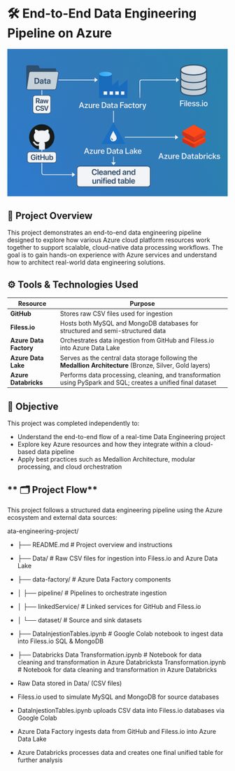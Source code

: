 # **🛠️ End-to-End Data Engineering Pipeline on Azure**

![screenshot](Images/arc.png)

## **📌 Project Overview**

This project demonstrates an end-to-end data engineering pipeline designed to explore how various Azure cloud platform resources work together to support scalable, cloud-native data processing workflows. The goal is to gain hands-on experience with Azure services and understand how to architect real-world data engineering solutions.

## **⚙️ Tools & Technologies Used**

| Resource               | Purpose                                                                                                       |
| ---------------------- | ------------------------------------------------------------------------------------------------------------- |
| **GitHub**             | Stores raw CSV files used for ingestion                                                                       |
| **Filess.io**          | Hosts both MySQL and MongoDB databases for structured and semi-structured data                                |
| **Azure Data Factory** | Orchestrates data ingestion from GitHub and Filess.io into Azure Data Lake                                    |
| **Azure Data Lake**    | Serves as the central data storage following the **Medallion Architecture** (Bronze, Silver, Gold layers)     |
| **Azure Databricks**   | Performs data processing, cleaning, and transformation using PySpark and SQL; creates a unified final dataset |

## **🎯 Objective**

This project was completed independently to:
* Understand the end-to-end flow of a real-time Data Engineering project 
* Explore key Azure resources and how they integrate within a cloud-based data pipeline 
* Apply best practices such as Medallion Architecture, modular processing, and cloud orchestration


## ** 🗂️ Project Flow**

This project follows a structured data engineering pipeline using the Azure ecosystem and external data sources:

ata-engineering-project/
* ├── README.md # Project overview and instructions
* ├── Data/ # Raw CSV files for ingestion into Filess.io and Azure Data Lake
* ├── data-factory/ # Azure Data Factory components
* │ ├── pipeline/ # Pipelines to orchestrate ingestion
* │ ├── linkedService/ # Linked services for GitHub and Filess.io
* │ └── dataset/ # Source and sink datasets
* ├── DataInjestionTables.ipynb # Google Colab notebook to ingest data into Filess.io SQL & MongoDB
* ├── Databricks Data Transformation.ipynb # Notebook for data cleaning and transformation in Azure Databricksta Transformation.ipynb      # Notebook for data cleaning and transformation in Azure Databricks


* Raw Data stored in Data/ (CSV files)
* Filess.io used to simulate MySQL and MongoDB for source databases
* DataInjestionTables.ipynb uploads CSV data into Filess.io databases via Google Colab
* Azure Data Factory ingests data from GitHub and Filess.io into Azure Data Lake
* Azure Databricks processes data and creates one final unified table for further analysis